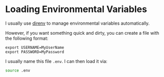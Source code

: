 # Loading Environmental Variables

I usually use [direnv](https://github.com/direnv/direnv) to manage environmental
variables automatically.

However, if you want something quick and dirty, you can create a file with the
following format:

```
export USERNAME=MyUserName
export PASSWORD=MyPassword
```

I usually name this file `.env`. I can then load it via:

```bash
source .env
```
